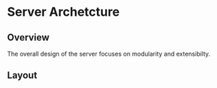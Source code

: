 # Server Archetcture 

## Overview
The overall design of the server focuses on modularity and extensibilty.

## Layout



